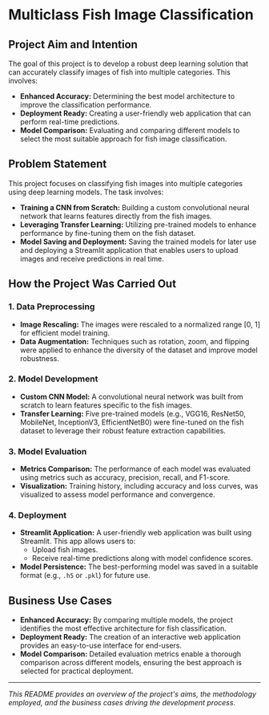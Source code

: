 # Multiclass Fish Image Classification

## Project Aim and Intention

The goal of this project is to develop a robust deep learning solution that can accurately classify images of fish into multiple categories. This involves:

- **Enhanced Accuracy:** Determining the best model architecture to improve the classification performance.
- **Deployment Ready:** Creating a user-friendly web application that can perform real-time predictions.
- **Model Comparison:** Evaluating and comparing different models to select the most suitable approach for fish image classification.

## Problem Statement

This project focuses on classifying fish images into multiple categories using deep learning models. The task involves:

- **Training a CNN from Scratch:** Building a custom convolutional neural network that learns features directly from the fish images.
- **Leveraging Transfer Learning:** Utilizing pre-trained models to enhance performance by fine-tuning them on the fish dataset.
- **Model Saving and Deployment:** Saving the trained models for later use and deploying a Streamlit application that enables users to upload images and receive predictions in real time.

## How the Project Was Carried Out

### 1. Data Preprocessing
- **Image Rescaling:** The images were rescaled to a normalized range [0, 1] for efficient model training.
- **Data Augmentation:** Techniques such as rotation, zoom, and flipping were applied to enhance the diversity of the dataset and improve model robustness.

### 2. Model Development
- **Custom CNN Model:** A convolutional neural network was built from scratch to learn features specific to the fish images.
- **Transfer Learning:** Five pre-trained models (e.g., VGG16, ResNet50, MobileNet, InceptionV3, EfficientNetB0) were fine-tuned on the fish dataset to leverage their robust feature extraction capabilities.

### 3. Model Evaluation
- **Metrics Comparison:** The performance of each model was evaluated using metrics such as accuracy, precision, recall, and F1-score.
- **Visualization:** Training history, including accuracy and loss curves, was visualized to assess model performance and convergence.

### 4. Deployment
- **Streamlit Application:** A user-friendly web application was built using Streamlit. This app allows users to:
  - Upload fish images.
  - Receive real-time predictions along with model confidence scores.
- **Model Persistence:** The best-performing model was saved in a suitable format (e.g., `.h5` or `.pkl`) for future use.

## Business Use Cases

- **Enhanced Accuracy:** By comparing multiple models, the project identifies the most effective architecture for fish classification.
- **Deployment Ready:** The creation of an interactive web application provides an easy-to-use interface for end-users.
- **Model Comparison:** Detailed evaluation metrics enable a thorough comparison across different models, ensuring the best approach is selected for practical deployment.

---

*This README provides an overview of the project's aims, the methodology employed, and the business cases driving the development process.*
